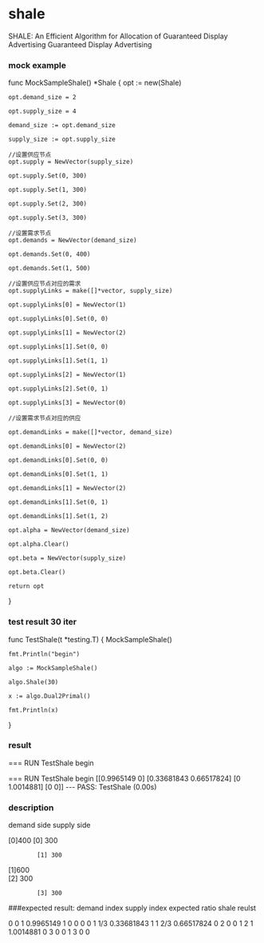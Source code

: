 # shale
SHALE: An Efficient Algorithm for Allocation of Guaranteed Display Advertising Guaranteed Display Advertising

### mock example
func MockSampleShale() *Shale {
	opt := new(Shale)

	opt.demand_size = 2

	opt.supply_size = 4

	demand_size := opt.demand_size

	supply_size := opt.supply_size

	//设置供应节点
	opt.supply = NewVector(supply_size)

	opt.supply.Set(0, 300)

	opt.supply.Set(1, 300)

	opt.supply.Set(2, 300)

	opt.supply.Set(3, 300)

	//设置需求节点
	opt.demands = NewVector(demand_size)

	opt.demands.Set(0, 400)

	opt.demands.Set(1, 500)

	//设置供应节点对应的需求
	opt.supplyLinks = make([]*vector, supply_size)

	opt.supplyLinks[0] = NewVector(1)

	opt.supplyLinks[0].Set(0, 0)

	opt.supplyLinks[1] = NewVector(2)

	opt.supplyLinks[1].Set(0, 0)

	opt.supplyLinks[1].Set(1, 1)

	opt.supplyLinks[2] = NewVector(1)

	opt.supplyLinks[2].Set(0, 1)

	opt.supplyLinks[3] = NewVector(0)

	//设置需求节点对应的供应

	opt.demandLinks = make([]*vector, demand_size)

	opt.demandLinks[0] = NewVector(2)

	opt.demandLinks[0].Set(0, 0)

	opt.demandLinks[0].Set(1, 1)

	opt.demandLinks[1] = NewVector(2)

	opt.demandLinks[1].Set(0, 1)

	opt.demandLinks[1].Set(1, 2)

	opt.alpha = NewVector(demand_size)

	opt.alpha.Clear()

	opt.beta = NewVector(supply_size)

	opt.beta.Clear()

	return opt

}

### test result 30 iter

func TestShale(t *testing.T) {
	MockSampleShale()

	fmt.Println("begin")

	algo := MockSampleShale()

	algo.Shale(30)

	x := algo.Dual2Primal()

	fmt.Println(x)
}


### result

=== RUN   TestShale
begin

=== RUN   TestShale
begin
[[0.9965149 0] [0.33681843 0.66517824] [0 1.0014881] [0 0]]
--- PASS: TestShale (0.00s)

### description

demand side	supply side

[0]400                	[0] 300

			[1] 300 
[1]600                 
			[2] 300
		    
			[3] 300
		  
###expected result:
demand index	supply index	expected ratio	shale reulst

0                    0                  1                0.9965149
1                    0                  0                0
0                    1                  1/3              0.33681843
1                    1                  2/3              0.66517824
0                    2                  0                0
1                    2                  1                1.0014881
0                    3                  0                0
1                    3                  0                0

